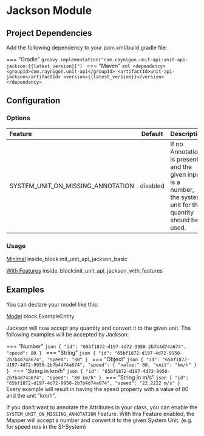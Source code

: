 # Jackson Module

## Project Dependencies

Add the following dependency to your pom.xml/build.gradle file:

=== "Gradle"
    ```groovy
    implementation("com.raynigon.unit-api:unit-api-jackson:{{latest_version}}")
    ```
=== "Maven"
    ```xml
    <dependency>
        <groupId>com.raynigon.unit-api</groupId>
        <artifactId>unit-api-jackson</artifactId>
        <version>{{latest_version}}</version>
    </dependency>
    ```

## Configuration

### Options
| Feature                           | Default     | Description |
| :-------------------------------- |:-----------:| :---------- |
| SYSTEM_UNIT_ON_MISSING_ANNOTATION |   disabled  | If no Annotation is present and the given input is a number, the system unit for this quantity should be used. |

### Usage

<!--codeinclude-->
[Minimal](../../unit-api-jackson/src/test/groovy/com/raynigon/unit/api/jackson/UnitApiModuleSpec.groovy) inside_block:init_unit_api_jackson_basic
<!--/codeinclude-->
<!--codeinclude-->
[With Features](../../unit-api-jackson/src/test/groovy/com/raynigon/unit/api/jackson/UnitApiModuleSpec.groovy) inside_block:init_unit_api_jackson_with_features
<!--/codeinclude-->


## Examples
You can declare your model like this:
<!--codeinclude-->
[Model](../../unit-api-jackson/src/test/groovy/com/raynigon/unit/api/jackson/helpers/ExampleEntity.groovy) block:ExampleEntity
<!--/codeinclude-->

Jackson will now accept any quantity and convert it to the given unit.
The following examples will be accepted by Jackson:

=== "Number"
    ```json
    {
        "id": "65bf1872-d197-4d72-9950-2b7b4d74a674",
        "speed": 80
    }
    ```
=== "String"
    ```json
    {
        "id": "65bf1872-d197-4d72-9950-2b7b4d74a674",
        "speed": "80"
    }
    ```
=== "Object"
    ```json
    {
        "id": "65bf1872-d197-4d72-9950-2b7b4d74a674",
        "speed": {
            "value:" 80,
            "unit": "km/h"
        }
    }
    ```
=== "String in km/h"
    ```json
    {
        "id": "65bf1872-d197-4d72-9950-2b7b4d74a674",
        "speed": "80 km/h"
    }
    ```
=== "String in m/s"
    ```json
    {
        "id": "65bf1872-d197-4d72-9950-2b7b4d74a674",
        "speed": "22.2222 m/s"
    }
    ```
Every example will result in having the speed property with a value of 80 and the unit "km/h".

If you don't want to annotate the Attributes in your class, you can enable the `SYSTEM_UNIT_ON_MISSING_ANNOTATION` Feature.
With this Feature enabled, the Mapper will accept a number and convert it to the given System Unit. (e.g. for speed m/s in the SI-System) 